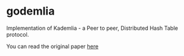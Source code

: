 # godemlia
Implementation of Kademlia - a Peer to peer, Distributed Hash Table protocol.

You can read the original paper [here](https://pdos.csail.mit.edu/~petar/papers/maymounkov-kademlia-lncs.pdf) 
